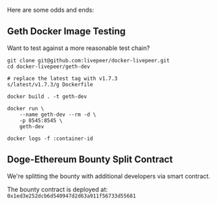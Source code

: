 
Here are some odds and ends:

## Geth Docker Image Testing

Want to test against a more reasonable test chain?

```
git clone git@github.com:livepeer/docker-livepeer.git
cd docker-livepeer/geth-dev

# replace the latest tag with v1.7.3
s/latest/v1.7.3/g Dockerfile

docker build . -t geth-dev

docker run \
    --name geth-dev --rm -d \
    -p 8545:8545 \
    geth-dev

docker logs -f :container-id
```

## Doge-Ethereum Bounty Split Contract

We're splitting the bounty with additional developers via smart contract.

The bounty contract is deployed at: `0x1ed3e252dcb6d540947d2d63a911f56733d55681`

